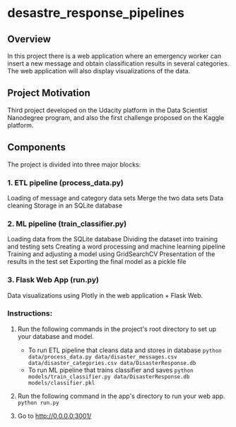# desastre_response_pipelines

## Overview
In this project there is a web application where an emergency worker can insert a new message and obtain classification results in several categories. The web application will also display visualizations of the data.

## Project Motivation
Third project developed on the Udacity platform in the Data Scientist Nanodegree program, and also the first challenge proposed on the Kaggle platform.

## Components
The project is divided into three major blocks:

### 1. ETL pipeline (process_data.py)
Loading of message and category data sets
Merge the two data sets
Data cleaning
Storage in an SQLite database

### 2. ML pipeline (train_classifier.py)
Loading data from the SQLite database
Dividing the dataset into training and testing sets
Creating a word processing and machine learning pipeline
Training and adjusting a model using GridSearchCV
Presentation of the results in the test set
Exporting the final model as a pickle file

### 3. Flask Web App (run.py)
Data visualizations using Plotly in the web application + Flask Web.

### Instructions:
1. Run the following commands in the project's root directory to set up your database and model.

    - To run ETL pipeline that cleans data and stores in database
        `python data/process_data.py data/disaster_messages.csv data/disaster_categories.csv data/DisasterResponse.db`
    - To run ML pipeline that trains classifier and saves
        `python models/train_classifier.py data/DisasterResponse.db models/classifier.pkl`

2. Run the following command in the app's directory to run your web app.
    `python run.py`

3. Go to http://0.0.0.0:3001/

